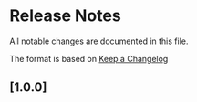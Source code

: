 # Release Notes

All notable changes are documented in this file.

The format is based on [Keep a Changelog](http://keepachangelog.com/en/1.0.0/)

## [1.0.0]
